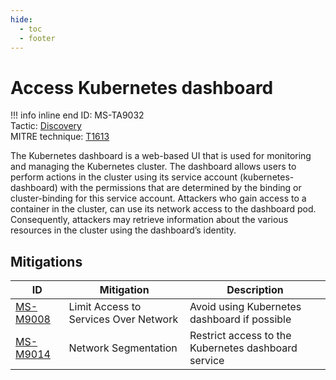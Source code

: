 ```yaml
---
hide:
  - toc
  - footer
---
```


# Access Kubernetes dashboard

!!! info inline end
    ID: MS-TA9032<br>
    Tactic: [Discovery](../tactics/Discovery/index.md) <br>
    MITRE technique: [T1613](https://attack.mitre.org/techniques/T1613/)

The Kubernetes dashboard is a web-based UI that is used for monitoring and managing the Kubernetes cluster. The dashboard allows users to perform actions in the cluster using its service account (kubernetes-dashboard) with the permissions that are determined by the binding or cluster-binding for this service account. Attackers who gain access to a container in the cluster, can use its network access to the dashboard pod. Consequently, attackers may retrieve information about the various resources in the cluster using the dashboard’s identity.

## Mitigations

|ID|Mitigation|Description|
|--|----------|-----------|
|[MS-M9008](../mitigations/MS-M9008%20Limit%20Access%20to%20Services%20Over%20Network.md)|Limit Access to Services Over Network|Avoid using Kubernetes dashboard if possible|
|[MS-M9014](../mitigations/MS-M9014%20Network%20Segmentation.md)|Network Segmentation|Restrict access to the Kubernetes dashboard service|